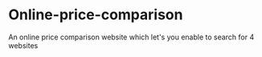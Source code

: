 # Online-price-comparison
An online price comparison website which let's you enable to search for 4 websites
